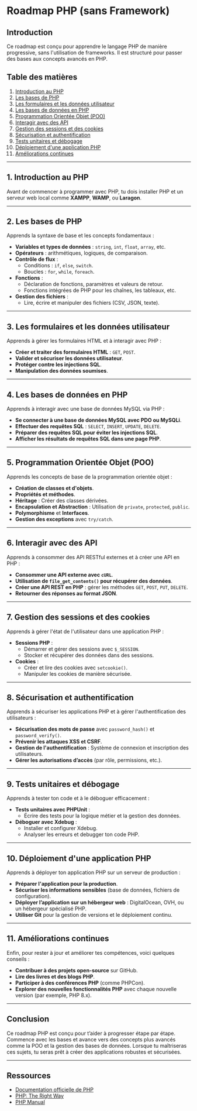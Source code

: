 # Roadmap PHP (sans Framework)

## Introduction
Ce roadmap est conçu pour apprendre le langage PHP de manière progressive, sans l'utilisation de frameworks. Il est structuré pour passer des bases aux concepts avancés en PHP.

## Table des matières
1. [Introduction au PHP](#1-introduction-au-php)
2. [Les bases de PHP](#2-les-bases-de-php)
3. [Les formulaires et les données utilisateur](#3-les-formulaires-et-les-données-utilisateur)
4. [Les bases de données en PHP](#4-les-bases-de-données-en-php)
5. [Programmation Orientée Objet (POO)](#5-programmation-orientée-objet-poo)
6. [Interagir avec des API](#6-interagir-avec-des-api)
7. [Gestion des sessions et des cookies](#7-gestion-des-sessions-et-des-cookies)
8. [Sécurisation et authentification](#8-sécurisation-et-authentification)
9. [Tests unitaires et débogage](#9-tests-unitaires-et-débogage)
10. [Déploiement d'une application PHP](#10-déploiement-dune-application-php)
11. [Améliorations continues](#11-améliorations-continues)

---

## 1. Introduction au PHP
Avant de commencer à programmer avec PHP, tu dois installer PHP et un serveur web local comme **XAMPP**, **WAMP**, ou **Laragon**. 

---

## 2. Les bases de PHP
Apprends la syntaxe de base et les concepts fondamentaux :

- **Variables et types de données** : `string`, `int`, `float`, `array`, etc.
- **Opérateurs** : arithmétiques, logiques, de comparaison.
- **Contrôle de flux** :
  - Conditions : `if`, `else`, `switch`.
  - Boucles : `for`, `while`, `foreach`.
- **Fonctions** :
  - Déclaration de fonctions, paramètres et valeurs de retour.
  - Fonctions intégrées de PHP pour les chaînes, les tableaux, etc.
- **Gestion des fichiers** :
  - Lire, écrire et manipuler des fichiers (CSV, JSON, texte).

---

## 3. Les formulaires et les données utilisateur
Apprends à gérer les formulaires HTML et à interagir avec PHP :

- **Créer et traiter des formulaires HTML** : `GET`, `POST`.
- **Valider et sécuriser les données utilisateur**.
- **Protéger contre les injections SQL**.
- **Manipulation des données soumises**.

---

## 4. Les bases de données en PHP
Apprends à interagir avec une base de données MySQL via PHP :

- **Se connecter à une base de données MySQL avec PDO ou MySQLi**.
- **Effectuer des requêtes SQL** : `SELECT`, `INSERT`, `UPDATE`, `DELETE`.
- **Préparer des requêtes SQL pour éviter les injections SQL**.
- **Afficher les résultats de requêtes SQL dans une page PHP**.

---

## 5. Programmation Orientée Objet (POO)
Apprends les concepts de base de la programmation orientée objet :

- **Création de classes et d'objets**.
- **Propriétés et méthodes**.
- **Héritage** : Créer des classes dérivées.
- **Encapsulation et Abstraction** : Utilisation de `private`, `protected`, `public`.
- **Polymorphisme** et **Interfaces**.
- **Gestion des exceptions** avec `try/catch`.

---

## 6. Interagir avec des API
Apprends à consommer des API RESTful externes et à créer une API en PHP :

- **Consommer une API externe avec `cURL`**.
- **Utilisation de `file_get_contents()` pour récupérer des données**.
- **Créer une API REST en PHP** : gérer les méthodes `GET`, `POST`, `PUT`, `DELETE`.
- **Retourner des réponses au format JSON**.

---

## 7. Gestion des sessions et des cookies
Apprends à gérer l'état de l'utilisateur dans une application PHP :

- **Sessions PHP** :
  - Démarrer et gérer des sessions avec `$_SESSION`.
  - Stocker et récupérer des données dans des sessions.
- **Cookies** :
  - Créer et lire des cookies avec `setcookie()`.
  - Manipuler les cookies de manière sécurisée.

---

## 8. Sécurisation et authentification
Apprends à sécuriser les applications PHP et à gérer l'authentification des utilisateurs :

- **Sécurisation des mots de passe** avec `password_hash()` et `password_verify()`.
- **Prévenir les attaques XSS et CSRF**.
- **Gestion de l'authentification** : Système de connexion et inscription des utilisateurs.
- **Gérer les autorisations d’accès** (par rôle, permissions, etc.).

---

## 9. Tests unitaires et débogage
Apprends à tester ton code et à le déboguer efficacement :

- **Tests unitaires avec PHPUnit** :
  - Écrire des tests pour la logique métier et la gestion des données.
- **Déboguer avec Xdebug** :
  - Installer et configurer Xdebug.
  - Analyser les erreurs et debugger ton code PHP.

---

## 10. Déploiement d'une application PHP
Apprends à déployer ton application PHP sur un serveur de production :

- **Préparer l'application pour la production**.
- **Sécuriser les informations sensibles** (base de données, fichiers de configuration).
- **Déployer l’application sur un hébergeur web** : DigitalOcean, OVH, ou un hébergeur spécialisé PHP.
- **Utiliser Git** pour la gestion de versions et le déploiement continu.

---

## 11. Améliorations continues
Enfin, pour rester à jour et améliorer tes compétences, voici quelques conseils :

- **Contribuer à des projets open-source** sur GitHub.
- **Lire des livres et des blogs PHP**.
- **Participer à des conférences PHP** (comme PHPCon).
- **Explorer des nouvelles fonctionnalités PHP** avec chaque nouvelle version (par exemple, PHP 8.x).

---

## Conclusion
Ce roadmap PHP est conçu pour t’aider à progresser étape par étape. Commence avec les bases et avance vers des concepts plus avancés comme la POO et la gestion des bases de données. Lorsque tu maîtriseras ces sujets, tu seras prêt à créer des applications robustes et sécurisées.

---

## Ressources
- [Documentation officielle de PHP](https://www.php.net/docs.php)
- [PHP: The Right Way](https://phptherightway.com/)
- [PHP Manual](https://www.php.net/manual/en/)
